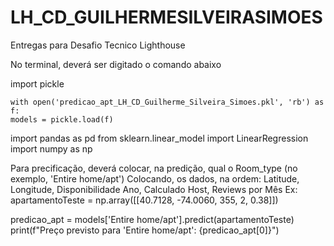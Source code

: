 # LH_CD_GUILHERMESILVEIRASIMOES
Entregas para Desafio Tecnico Lighthouse

No terminal, deverá ser digitado o comando abaixo

import pickle

    with open('predicao_apt_LH_CD_Guilherme_Silveira_Simoes.pkl', 'rb') as f:
    models = pickle.load(f)

import pandas as pd
from sklearn.linear_model import LinearRegression
import numpy as np

Para precificação, deverá colocar, na predição, qual o Room_type (no exemplo, 'Entire home/apt')
Colocando, os dados, na ordem: Latitude, Longitude, Disponibilidade Ano, Calculado Host, Reviews por Mês
Ex:
apartamentoTeste = np.array([[40.7128, -74.0060, 355, 2, 0.38]])

predicao_apt = models['Entire home/apt'].predict(apartamentoTeste)
print(f"Preço previsto para 'Entire home/apt': {predicao_apt[0]}")
